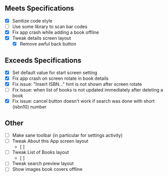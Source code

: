 ## Meets Specifications
- [x] Sanitize code style
- [ ] Use some library to scan bar codes
- [x] Fix app crash while adding a book offline
- [x] Tweak details screen layout
    - [x] Remove awful back button

## Exceeds Specifications
- [x] Set default value for start screen setting
- [x] Fix app crash on screen rotate in book details
- [x] Fix issue: "Insert ISBN..." hint is not shown after screen rotate
- [ ] Fix issue: when list of books is not updated immediately after deleting a book
- [x] Fix issue: cancel button doesn't work if search was done with short (isbn10) number

## Other
- [ ] Make sane toolbar (in particular for settings activity)
- [ ] Tweak About this App screen layout
    - [ ]
- [ ] Tweak List of Books layout
    - [ ]
- [ ] Tweak search preview layout
- [ ] Show images book covers offline
